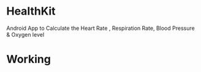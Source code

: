 # HealthKit
Android App to Calculate the Heart Rate , Respiration Rate, Blood Pressure & Oxygen level   
# Working
